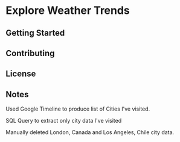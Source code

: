 # Explore Weather Trends

## Getting Started

## Contributing

## License

## Notes

Used Google Timeline to produce list of Cities I've visited.

SQL Query to extract only city data I've visited

Manually deleted London, Canada and Los Angeles, Chile city data.
